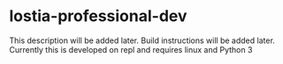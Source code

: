 # lostia-professional-dev
This description will be added later.
Build instructions will be added later.
Currently this is developed on repl and requires linux and Python 3